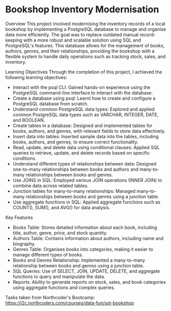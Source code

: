 
# Bookshop Inventory Modernisation 
Overview
This project involved modernising the inventory records of a local bookshop by implementing a PostgreSQL database to manage and organise data more efficiently. The goal was to replace outdated manual record-keeping with a more robust and scalable solution using SQL and PostgreSQL's features. This database allows for the management of books, authors, genres, and their relationships, providing the bookshop with a flexible system to handle daily operations such as tracking stock, sales, and inventory.

Learning Objectives
Through the completion of this project, I achieved the following learning objectives:

- Interact with the psql CLI: Gained hands-on experience using the PostgreSQL command-line interface to interact with the database.
- Create a database using psql: Learnt how to create and configure a PostgreSQL database from scratch.
- Understand common PostgreSQL data types: Explored and applied common PostgreSQL data types such as VARCHAR, INTEGER, DATE, and BOOLEAN.
- Create tables in a database: Designed and implemented tables for books, authors, and genres, with relevant fields to store data effectively.
- Insert data into tables: Inserted sample data into the tables, including books, authors, and genres, to ensure correct functionality.
- Read, update, and delete data using conditional clauses: Applied SQL queries to retrieve, update, and delete records based on specific conditions.
- Understand different types of relationships between data: Designed one-to-many relationships between books and authors and many-to-many relationships between books and genres.
- Use JOINS in SQL: Employed various JOIN operations (INNER JOIN) to combine data across related tables.
- Junction tables for many-to-many relationships: Managed many-to-many relationships between books and genres using a junction table.
- Use aggregate functions in SQL: Applied aggregate functions such as COUNT(), SUM(), and AVG() for data analysis.

Key Features

- Books Table: Stores detailed information about each book, including title, author, genre, price, and stock quantity.
- Authors Table: Contains information about authors, including name and biography.
- Genres Table: Organises books into categories, making it easier to manage different types of books.
- Books and Genres Relationship: Implemented a many-to-many relationship between books and genres using a junction table.
- SQL Queries: Use of SELECT, JOIN, UPDATE, DELETE, and aggregate functions to query and manipulate the data.
- Reports: Ability to generate reports on stock, sales, and book categories using aggregate functions and complex queries.

Tasks taken from Northcoder's Bootcamp: https://l2c.northcoders.com/courses/data-fun/sql-bookshop




